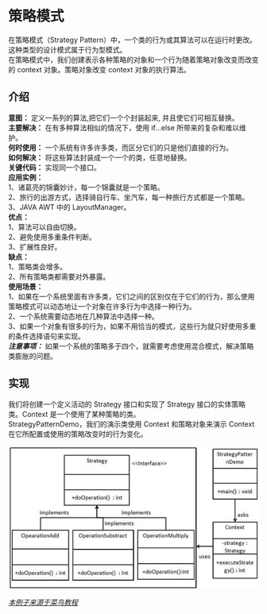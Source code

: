 # 策略模式  
在策略模式（Strategy Pattern）中，一个类的行为或其算法可以在运行时更改。这种类型的设计模式属于行为型模式。  
在策略模式中，我们创建表示各种策略的对象和一个行为随着策略对象改变而改变的 context 对象。策略对象改变 context 对象的执行算法。
## 介绍     
**意图：**
定义一系列的算法,把它们一个个封装起来, 并且使它们可相互替换。  
**主要解决：**
在有多种算法相似的情况下，使用 if...else 所带来的复杂和难以维护。  
**何时使用：**
一个系统有许多许多类，而区分它们的只是他们直接的行为。   
**如何解决：**
将这些算法封装成一个一个的类，任意地替换。   
**关键代码：**
实现同一个接口。   
**应用实例：**   
1、诸葛亮的锦囊妙计，每一个锦囊就是一个策略。   
2、旅行的出游方式，选择骑自行车、坐汽车，每一种旅行方式都是一个策略。   
3、JAVA AWT 中的 LayoutManager。  
**优点：**   
1、算法可以自由切换。  
2、避免使用多重条件判断。   
3、扩展性良好。  
**缺点：**   
  1、策略类会增多。   
  2、所有策略类都需要对外暴露。  
**使用场景：**   
1、如果在一个系统里面有许多类，它们之间的区别仅在于它们的行为，那么使用策略模式可以动态地让一个对象在许多行为中选择一种行为。   
2、一个系统需要动态地在几种算法中选择一种。    
3、如果一个对象有很多的行为，如果不用恰当的模式，这些行为就只好使用多重的条件选择语句来实现。  
_**注意事项：**_
如果一个系统的策略多于四个，就需要考虑使用混合模式，解决策略类膨胀的问题。
## 实现  
我们将创建一个定义活动的 Strategy 接口和实现了 Strategy 接口的实体策略类。Context 是一个使用了某种策略的类。  
StrategyPatternDemo，我们的演示类使用 Context 和策略对象来演示 Context 在它所配置或使用的策略改变时的行为变化。    

![策略模式的 UML 图](https://github.com/d470969047h/learn/blob/master/learn-designPattern/src/main/java/com/daihui/strategy/resources/strategy_pattern_uml_diagram.jpg)

_[本例子来源于菜鸟教程](http://www.runoob.com/design-pattern/strategy-pattern.html "本例子来源于菜鸟教程")_